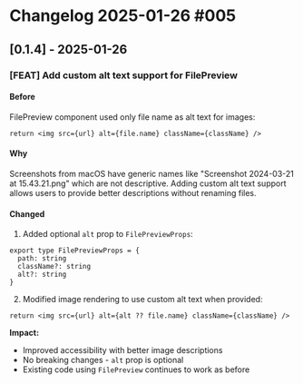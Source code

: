 # Changelog 2025-01-26 #005

## [0.1.4] - 2025-01-26

### [FEAT] Add custom alt text support for FilePreview

#### Before
FilePreview component used only file name as alt text for images:
```typescript:src/components/file-preview.tsx:80
return <img src={url} alt={file.name} className={className} />
```

#### Why
Screenshots from macOS have generic names like "Screenshot 2024-03-21 at 15.43.21.png" which are not descriptive. Adding custom alt text support allows users to provide better descriptions without renaming files.

#### Changed
1. Added optional `alt` prop to `FilePreviewProps`:
```typescript:src/components/file-preview.tsx:10-14
export type FilePreviewProps = {
  path: string
  className?: string
  alt?: string
}
```

2. Modified image rendering to use custom alt text when provided:
```typescript:src/components/file-preview.tsx:80
return <img src={url} alt={alt ?? file.name} className={className} />
```

**Impact:**
- Improved accessibility with better image descriptions
- No breaking changes - `alt` prop is optional
- Existing code using `FilePreview` continues to work as before 